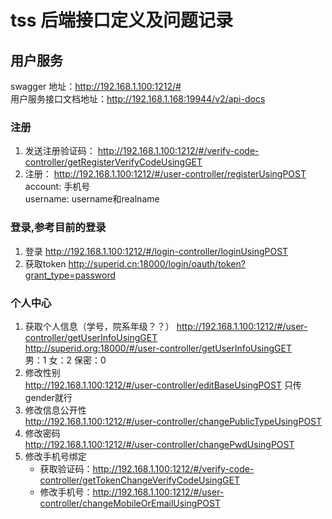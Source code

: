# tss 后端接口定义及问题记录
## 用户服务
swagger 地址：http://192.168.1.100:1212/#   
用户服务接口文档地址：http://192.168.1.168:19944/v2/api-docs
### 注册  
1. 发送注册验证码： http://192.168.1.100:1212/#/verify-code-controller/getRegisterVerifyCodeUsingGET
2. 注册： http://192.168.1.100:1212/#/user-controller/registerUsingPOST  
account: 手机号  
username: username和realname

### 登录,参考目前的登录  
1. 登录 http://192.168.1.100:1212/#/login-controller/loginUsingPOST     
2. 获取token http://superid.cn:18000/login/oauth/token?grant_type=password

### 个人中心
1. 获取个人信息（学号，院系年级？？）
http://192.168.1.100:1212/#/user-controller/getUserInfoUsingGET  
http://superid.org:18000/#/user-controller/getUserInfoUsingGET  
男：1 女：2 保密：0
2. 修改性别  
http://192.168.1.100:1212/#/user-controller/editBaseUsingPOST 只传gender就行
3. 修改信息公开性  
http://192.168.1.100:1212/#/user-controller/changePublicTypeUsingPOST
4. 修改密码  
http://192.168.1.100:1212/#/user-controller/changePwdUsingPOST
5. 修改手机号绑定  
    - 获取验证码：http://192.168.1.100:1212/#/verify-code-controller/getTokenChangeVerifyCodeUsingGET
    - 修改手机号：http://192.168.1.100:1212/#/user-controller/changeMobileOrEmailUsingPOST